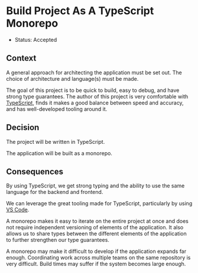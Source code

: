 # Build Project As A TypeScript Monorepo

- Status: Accepted

## Context

A general approach for architecting the application must be set out. The choice of architecture and language(s) must be made.

The goal of this project is to be quick to build, easy to debug, and have strong type guarantees. The author of this project is very comfortable with [TypeScript](https://www.typescriptlang.org/), finds it makes a good balance between speed and accuracy, and has well-developed tooling around it.

## Decision

The project will be written in TypeScript.

The application will be built as a monorepo.

## Consequences

By using TypeScript, we get strong typing and the ability to use the same language for the backend and frontend.

We can leverage the great tooling made for TypeScript, particularly by using [VS Code](https://code.visualstudio.com/).

A monorepo makes it easy to iterate on the entire project at once and does not require independent versioning of elements of the application. It also allows us to share types between the different elements of the application to further strengthen our type guarantees.

A monorepo may make it difficult to develop if the application expands far enough. Coordinating work across multiple teams on the same repository is very difficult. Build times may suffer if the system becomes large enough.
